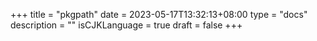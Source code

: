 +++
title = "pkgpath"
date = 2023-05-17T13:32:13+08:00
type = "docs"
description = ""
isCJKLanguage = true
draft = false
+++